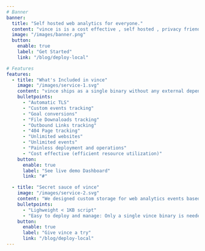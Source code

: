 ```yaml
---
# Banner
banner:
  title: "Self hosted web analytics for everyone."
  content: "vince is is a cost effective , self hosted , privacy friendly alternative to Google Analytics. Be GDPR, CCPA and PECR compliant, respect your user's privacy, forget about cookie notice, save money and other engineering resources while gaining actionable insights from your websites."
  image: "/images/banner.png"
  button:
    enable: true
    label: "Get Started"
    link: "/blog/deploy-local"

# Features
features:
  - title: "What's Included in vince"
    image: "/images/service-1.svg"
    content: "vince ships as a single binary without any external dependencies"
    bulletpoints:
      - "Automatic TLS"
      - "Custom events tracking"
      - "Goal conversions"
      - "File Downaloads tracking"
      - "Outbound Links tracking"
      - "404 Page tracking"
      - "Unlimited websites"
      - "Unlimited events"
      - "Painless deployment and operations"
      - "Cost effective (efficient resource utilization)"
    button:
      enable: true
      label: "See live demo Dashboard"
      link: "#"

  - title: "Secret sauce of vince"
    image: "/images/service-2.svg"
    content: "We designed custom storage for web analytics events based on Compressed Roaring Bitmaps using columnar storage to achieve extreme query speeds and efficient data storage."
    bulletpoints:
      - "Lighweight < 1KB script"
      - "Easy to deploy and manage: Only a single vince binary is needed"
    button:
      enable: true
      label: "Give vince a try"
      link: "/blog/deploy-local"
---
```

